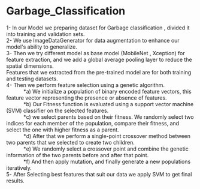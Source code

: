 # Garbage_Classification
1- In our Model we preparing dataset for Garbage classification , divided it into training and validation sets. <br />
2- We use ImageDataGenerator for data augmentation to enhance our model's ability to generalize. <br />
3- Then we try different model as base model (MobileNet , Xception) for feature extraction, and we add a global average pooling layer to reduce the spatial dimensions. <br />
Features that we extracted from the pre-trained model are for both training and testing datasets.<br />
4- Then we perform feature selection using a genetic algorithm. <br />
&emsp;&emsp;&emsp; *a) We initialize a population of binary encoded feature vectors, this feature vector representing the presence or absence of features. <br />
&emsp;&emsp;&emsp; *b) Our Fitness function is evaluated using a support vector machine (SVM) classifier on the selected features.<br />
&emsp;&emsp;&emsp; *c) we select parents based on their fitness. We randomly select two indices for each member of the population, compare their fitness, and select the one with higher fitness as a parent. <br />
&emsp;&emsp;&emsp; *d) After that we perform a single-point crossover method between two parents that we selected to create two children. <br />
&emsp;&emsp;&emsp; *e) We randomly select a crossover point and combine the genetic information of the two parents before and after that point. <br />
&emsp;&emsp;&emsp; *f) And then apply mutation, and finally generate a new populations iteratively.<br />
5- After Selecting best features that suit our data we apply SVM to get final results.<br />

